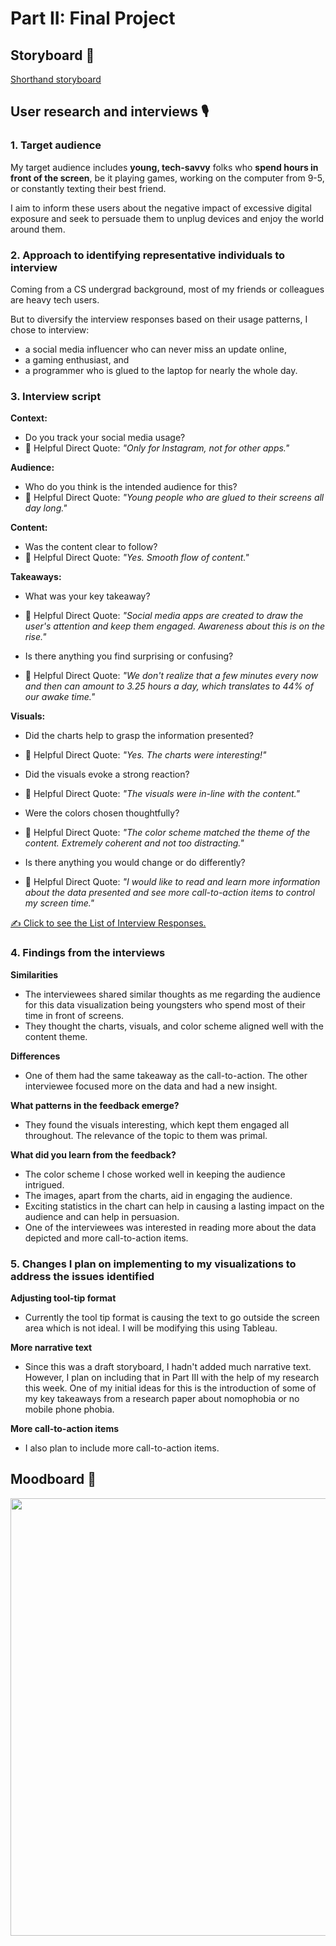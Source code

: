 # Part II: Final Project
## Storyboard 📜
[Shorthand storyboard](https://carnegiemellon.shorthandstories.com/staying-healthy-in-the-age-of-screens/index.html)

## User research and interviews 🎙️
### 1. Target audience
My target audience includes **young, tech-savvy** folks who **spend hours in front of the screen**, be it playing games, working on the computer from 9-5, or constantly texting their best friend.

I aim to inform these users about the negative impact of excessive digital exposure and seek to persuade them to unplug devices and enjoy the world around them.

### 2. Approach to identifying representative individuals to interview
Coming from a CS undergrad background, most of my friends or colleagues are heavy tech users. 

But to diversify the interview responses based on their usage patterns, I chose to interview: 
- a social media influencer who can never miss an update online,
- a gaming enthusiast, and 
- a programmer who is glued to the laptop for nearly the whole day. 

### 3. Interview script
**Context:**
- Do you track your social media usage?
- 💬 Helpful Direct Quote: _"Only for Instagram, not for other apps."_

**Audience:**
- Who do you think is the intended audience for this?
- 💬 Helpful Direct Quote: _"Young people who are glued to their screens all day long."_

**Content:**
- Was the content clear to follow?
- 💬 Helpful Direct Quote: _"Yes. Smooth flow of content."_

**Takeaways:**
- What was your key takeaway?
- 💬 Helpful Direct Quote: _"Social media apps are created to draw the user's attention and keep them engaged. Awareness about this is on the rise."_

- Is there anything you find surprising or confusing?
- 💬 Helpful Direct Quote: _"We don't realize that a few minutes every now and then can amount to 3.25 hours a day, which translates to 44% of our awake time."_

**Visuals:**
- Did the charts help to grasp the information presented?
- 💬 Helpful Direct Quote: _"Yes. The charts were interesting!"_

- Did the visuals evoke a strong reaction?
- 💬 Helpful Direct Quote: _"The visuals were in-line with the content."_

- Were the colors chosen thoughtfully?
- 💬 Helpful Direct Quote: _"The color scheme matched the theme of the content. Extremely coherent and not too distracting."_

- Is there anything you would change or do differently?
- 💬 Helpful Direct Quote: _"I would like to read and learn more information about the data presented and see more call-to-action items to control my screen time."_
        						
<a href="interview_responses.html" title="Interview Responses">✍️ Click to see the List of Interview Responses.</a>

### 4. Findings from the interviews
**Similarities**
- The interviewees shared similar thoughts as me regarding the audience for this data visualization being youngsters who spend most of their time in front of screens.
- They thought the charts, visuals, and color scheme aligned well with the content theme.

**Differences**
- One of them had the same takeaway as the call-to-action. The other interviewee focused more on the data and had a new insight.

**What patterns in the feedback emerge?**
- They found the visuals interesting, which kept them engaged all throughout. The relevance of the topic to them was primal.

**What did you learn from the feedback?**
- The color scheme I chose worked well in keeping the audience intrigued.
- The images, apart from the charts, aid in engaging the audience.
- Exciting statistics in the chart can help in causing a lasting impact on the audience and can help in persuasion.
- One of the interviewees was interested in reading more about the data depicted and more call-to-action items.

### 5. Changes I plan on implementing to my visualizations to address the issues identified
**Adjusting tool-tip format**
- Currently the tool tip format is causing the text to go outside the screen area which is not ideal. I will be modifying this using Tableau.

**More narrative text**
- Since this was a draft storyboard, I hadn't added much narrative text.
However, I plan on including that in Part III with the help of my research this week.
One of my initial ideas for this is the introduction of some of my key takeaways from a research paper about nomophobia or no mobile phone phobia.

**More call-to-action items**
- I also plan to include more call-to-action items.

## Moodboard 📱
<p align="center">
<img src="https://i.imgur.com/xdQ0Tdg.png" height=700>
</p>
